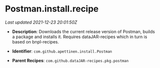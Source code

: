 # Postman.install.recipe

_Last updated 2021-12-23 20:01:50Z_

- **Description**: Downloads the current release version of Postman, builds a package and installs it. Requires dataJAR-recipes which in turn is based on bnpl-recipes.

- **Identifier**: `com.github.apettinen.install.Postman`

- **Parent Recipes**: `com.github.dataJAR-recipes.pkg.postman`
